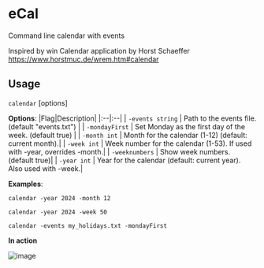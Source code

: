 # eCal

Command line calendar with events

Inspired by win Calendar application by Horst Schaeffer https://www.horstmuc.de/wrem.htm#calendar

## Usage
 `calendar` [options]

**Options**:
|Flag|Description|
|:--|:--|
| `-events string` | Path to the events file. (default "events.txt") |
| `-mondayFirst` | Set Monday as the first day of the week. (default true) |
| `-month int` | Month for the calendar (1-12) (default: current month).|
| `-week int` | Week number for the calendar (1-53). If used with -year, overrides -month.|
| `-weeknumbers` | Show week numbers. (default true)|
| `-year int` | Year for the calendar (default: current year). Also used with -week.|
  
**Examples**:

  `calendar -year 2024 -month 12`
  
  `calendar -year 2024 -week 50`
  
  `calendar -events my_holidays.txt -mondayFirst`

**In action**

![image](https://github.com/user-attachments/assets/e3217086-8e9a-47e2-a0a1-ef223f7672f3)

